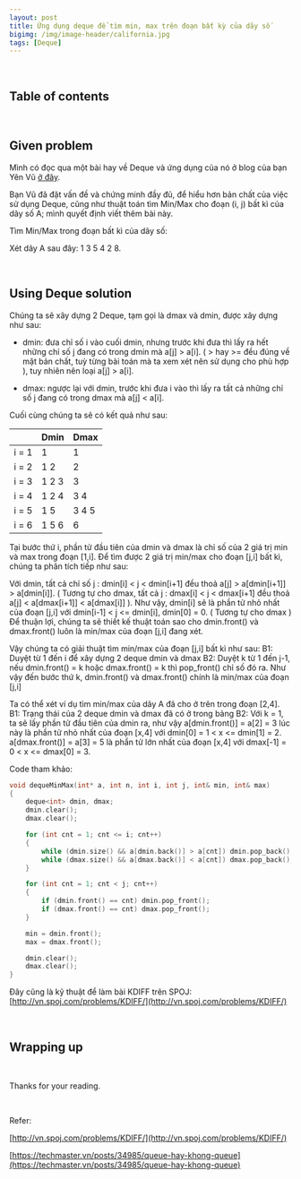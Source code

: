 ```yaml
---
layout: post
title: Ứng dụng deque để tìm min, max trên đoạn bất kỳ của dãy số
bigimg: /img/image-header/california.jpg
tags: [Deque]
---
```




<br>

## Table of contents




<br>

## Given problem

Mình có đọc qua một bài hay về Deque và ứng dụng của nó ở blog của bạn Yên Vũ [ở đây](https://langocthuyan.wordpress.com/2014/08/12/ki-thuat-su-dung-deque-stack-2-dau-tim-minmax-tren-doan-tinh-tien/).

Bạn Vũ đã đặt vấn đề và chứng minh đầy đủ, để hiểu hơn bản chất của việc sử dụng Deque, cũng như thuật toán tìm Min/Max cho đoạn (i, j) bất kì của dãy số A; mình quyết định viết thêm bài này.

Tìm Min/Max trong đoạn bất kì của dãy số:

Xét dãy A sau đây: 1 3 5 4 2 8.

<br>

## Using Deque solution

Chúng ta sẽ xây dựng 2 Deque, tạm gọi là dmax và dmin, được xây dựng như sau:
- dmin: đưa chỉ số i vào cuối dmin, nhưng trước khi đưa thì lấy ra hết những chỉ số j đang có trong dmin mà a[j] > a[i]. ( > hay >= đều đúng về mặt bản chất, tuỳ từng bài toán mà ta xem xét nên sử dụng cho phù hợp ), tuy nhiên nên loại a[j] > a[i].

- dmax: ngược lại với dmin, trước khi đưa i vào thì lấy ra tất cả những chỉ số j đang có trong dmax mà a[j] < a[i].

Cuối cùng chúng ta sẽ có kết quả như sau:

|            |     Dmin     |     Dmax     |
| ---------- | ------------ | ------------ |
| i = 1      | 1            | 1            |
| i = 2      | 1 2          | 2            |
| i = 3      | 1 2 3        | 3            |
| i = 4      | 1 2 4        | 3 4          |
| i = 5      | 1 5          | 3 4 5        |
| i = 6      | 1 5 6        | 6            |

Tại bước thứ i, phần tử đầu tiên của dmin và dmax là chỉ số của 2 giá trị min và max trong đoạn [1,i]. Để tìm được 2 giá trị min/max cho đoạn [j,i] bất kì, chúng ta phân tích tiếp như sau:

Với dmin, tất cả chỉ số j : dmin[i] < j < dmin[i+1] đều thoả a[j] > a[dmin[i+1]] > a[dmin[i]].
( Tương tự cho dmax, tất cả j : dmax[i] < j < dmax[i+1] đều thoả a[j] < a[dmax[i+1]] < a[dmax[i]] ).
Như vậy, dmin[i] sẽ là phần tử nhỏ nhất của đoạn [j,i] với dmin[i-1] < j <= dmin[i], dmin[0] = 0.
( Tương tự cho dmax )
Để thuận lợi, chúng ta sẽ thiết kế thuật toán sao cho dmin.front() và dmax.front() luôn là min/max của đoạn [j,i] đang xét.

Vậy chúng ta có giải thuật tìm min/max của đoạn [j,i] bất kì như sau:
B1: Duyệt từ 1 đến i để xây dựng 2 deque dmin và dmax
B2: Duyệt k từ 1 đến j-1, nếu dmin.front() = k hoặc dmax.front() = k thì pop_front() chỉ số đó ra.
Như vậy đến bước thứ k, dmin.front() và dmax.front() chính là min/max của đoạn [j,i]

Ta có thể xét ví dụ tìm min/max của dãy A đã cho ở trên trong đoạn [2,4].
B1: Trạng thái của 2 deque dmin và dmax đã có ở trong bảng
B2: Với k = 1, ta sẽ lấy phần tử đầu tiên của dmin ra, như vậy a[dmin.front()] = a[2] = 3 lúc này là phần tử nhỏ nhất của đoạn [x,4] với dmin[0] = 1 < x <= dmin[1] = 2. a[dmax.front()] = a[3] = 5 là phẩn tử lớn nhất của đoạn [x,4] với dmax[-1] = 0 < x <= dmax[0] = 3.

Code tham khảo:

```C++
void dequeMinMax(int* a, int n, int i, int j, int& min, int& max)
{
    deque<int> dmin, dmax;
    dmin.clear();
    dmax.clear();

    for (int cnt = 1; cnt <= i; cnt++)
    {
        while (dmin.size() && a[dmin.back()] > a[cnt]) dmin.pop_back();
        while (dmax.size() && a[dmax.back()] < a[cnt]) dmax.pop_back();
    }

    for (int cnt = 1; cnt < j; cnt++)
    {
        if (dmin.front() == cnt) dmin.pop_front();
        if (dmax.front() == cnt) dmax.pop_front();
    }

    min = dmin.front();
    max = dmax.front();

    dmin.clear();
    dmax.clear();
}
```

Đây cũng là kỹ thuật để làm bài KDIFF trên SPOJ: [http://vn.spoj.com/problems/KDIFF/](http://vn.spoj.com/problems/KDIFF/)

<br>

## Wrapping up



<br>

Thanks for your reading.

<br>

Refer:

[http://vn.spoj.com/problems/KDIFF/](http://vn.spoj.com/problems/KDIFF/)

[https://techmaster.vn/posts/34985/queue-hay-khong-queue](https://techmaster.vn/posts/34985/queue-hay-khong-queue)